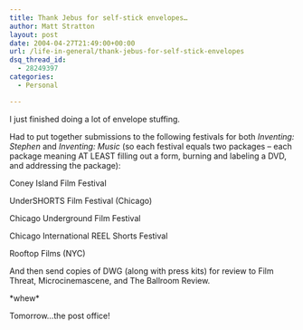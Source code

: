 ```yaml
---
title: Thank Jebus for self-stick envelopes…
author: Matt Stratton
layout: post
date: 2004-04-27T21:49:00+00:00
url: /life-in-general/thank-jebus-for-self-stick-envelopes
dsq_thread_id:
  - 28249397
categories:
  - Personal

---
```

I just finished doing a lot of envelope stuffing.

Had to put together submissions to the following festivals for both _Inventing: Stephen_ and _Inventing: Music_ (so each festival equals two packages &#8211; each package meaning AT LEAST filling out a form, burning and labeling a DVD, and addressing the package):
  
Coney Island Film Festival
  
UnderSHORTS Film Festival (Chicago)
  
Chicago Underground Film Festival
  
Chicago International REEL Shorts Festival
  
Rooftop Films (NYC)

And then send copies of DWG (along with press kits) for review to Film Threat, Microcinemascene, and The Ballroom Review.

\*whew\*

Tomorrow&#8230;the post office!